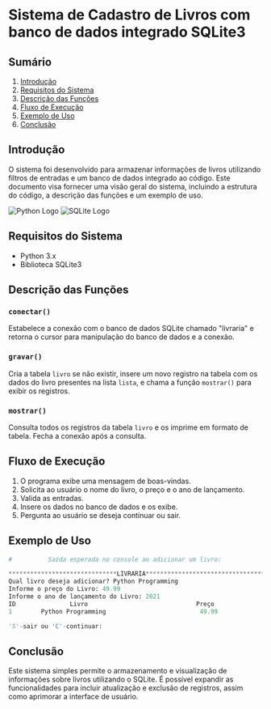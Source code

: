 
# Sistema de Cadastro de Livros com banco de dados integrado SQLite3

## Sumário
1. [Introdução](#introdução)
2. [Requisitos do Sistema](#requisitos-do-sistema)
3. [Descrição das Funções](#descrição-das-funções)
4. [Fluxo de Execução](#fluxo-de-execução)
5. [Exemplo de Uso](#exemplo-de-uso)
6. [Conclusão](#conclusão)

## Introdução
O sistema foi desenvolvido para armazenar informações de livros utilizando filtros de entradas e um banco de dados integrado ao código. Este documento visa fornecer uma visão geral do sistema, incluindo a estrutura do código, a descrição das funções e um exemplo de uso.

![Python Logo](https://www.python.org/static/community_logos/python-logo.png)
![SQLite Logo](https://www.sqlite.org/images/sqlite370_banner.gif)

## Requisitos do Sistema
- Python 3.x
- Biblioteca SQLite3

## Descrição das Funções

### `conectar()`
Estabelece a conexão com o banco de dados SQLite chamado "livraria" e retorna o cursor para manipulação do banco de dados e a conexão.

### `gravar()`
Cria a tabela `livro` se não existir, insere um novo registro na tabela com os dados do livro presentes na lista `lista`, e chama a função `mostrar()` para exibir os registros.

### `mostrar()`
Consulta todos os registros da tabela `livro` e os imprime em formato de tabela. Fecha a conexão após a consulta.

## Fluxo de Execução
1. O programa exibe uma mensagem de boas-vindas.
2. Solicita ao usuário o nome do livro, o preço e o ano de lançamento.
3. Valida as entradas.
4. Insere os dados no banco de dados e os exibe.
5. Pergunta ao usuário se deseja continuar ou sair.

## Exemplo de Uso
```python
#          Saída esperada no console ao adicionar um livro:

******************************LIVRARIA****************************************
Qual livro deseja adicionar? Python Programming
Informe o preço do Livro: 49.99
Informe o ano de lançamento do Livro: 2021
ID               Livro                              Preço                  Ano
1        Python Programming                          49.99                2021

'S'-sair ou 'C'-continuar: 
```

## Conclusão
Este sistema simples permite o armazenamento e visualização de informações sobre livros utilizando o SQLite. É possível expandir as funcionalidades para incluir atualização e exclusão de registros, assim como aprimorar a interface de usuário.
